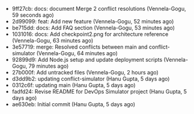 - 9ff27cb: docs: document Merge 2 conflict resolutions (Vennela-Gogu, 59 seconds ago)
- 2d99099: feat: Add new feature (Vennela-Gogu, 52 minutes ago)
- be715dd: docs: Add FAQ section (Vennela-Gogu, 53 minutes ago)
- 1031016: docs: Add checkpoint2.png for architecture reference (Vennela-Gogu, 63 minutes ago)
- 3e57719: merge: Resolved conflicts between main and conflict-simulator (Vennela-Gogu, 64 minutes ago)
- 92899d9: Add Node.js setup and update deployment scripts (Vennela-Gogu, 79 minutes ago)
- 27b000f: Add untracked files (Vennela-Gogu, 2 hours ago)
- d3dd9b2: updating conflict-simulator (Hanu Gupta, 5 days ago)
- 0312c6f: updating main (Hanu Gupta, 5 days ago)
- fadfd24: Revise README for DevOps Simulator project (Hanu Gupta, 5 days ago)
- ae630eb: Initial commit (Hanu Gupta, 5 days ago)
